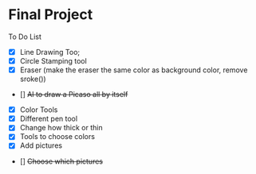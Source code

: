 # Final Project

To Do List
  - [x] Line Drawing Too;
  - [x]  Circle Stamping tool
  - [x] Eraser (make the eraser the same color as background color, remove sroke())
  - [] <del> AI to draw a Picaso all by itself
  - [x] Color Tools
  - [x] Different pen tool
  - [x] Change how thick or thin
  - [x] Tools to choose colors
  - [x] Add pictures
  - [] <del>Choose which pictures 
